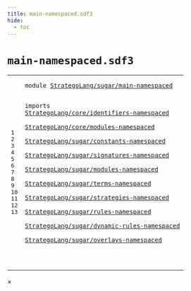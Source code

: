 ```yaml
---
title: main-namespaced.sdf3
hide:
  - toc
---
```


# `main-namespaced.sdf3`



[pdmosses/stratego/stratego.lang/src-gen/syntax/StrategoLang/sugar/main-namespaced.sdf3]: https://github.com/pdmosses/stratego/blob/master/stratego.lang/src-gen/syntax/StrategoLang/sugar/main-namespaced.sdf3 "The source file on GitHub"

<div class="sdf3"><table class="highlighttable"><tbody><tr><td class="linenos"><div class="linenodiv"><pre><span></span>1
2
3
4
5
6
7
8
9
10
11
12
13
</pre></div></td>
<td class="code"><pre><code><span class="keyword">module</span> <a href="../../import-namespaced.sdf3/#StrategoLang/sugar/main-namespaced_4_3" id="StrategoLang/sugar/main-namespaced_1_8" title="Referenced at ../../import-namespaced.sdf3 line 4">StrategoLang/sugar/main-namespaced</a>

<span class="keyword">imports</span>
  <a href="../../core/identifiers-namespaced.sdf3/#StrategoLang/core/identifiers-namespaced_1_8" id="StrategoLang/core/identifiers-namespaced_4_3" title="Defined at ../../core/identifiers-namespaced.sdf3 line 1">StrategoLang/core/identifiers-namespaced</a>        
  <a href="../../core/modules-namespaced.sdf3/#StrategoLang/core/modules-namespaced_1_8" id="StrategoLang/core/modules-namespaced_5_3" title="Defined at ../../core/modules-namespaced.sdf3 line 1">StrategoLang/core/modules-namespaced</a>        
  <a href="../constants-namespaced.sdf3/#StrategoLang/sugar/constants-namespaced_1_8" id="StrategoLang/sugar/constants-namespaced_6_3" title="Defined at ../constants-namespaced.sdf3 line 1">StrategoLang/sugar/constants-namespaced</a>        
  <a href="../signatures-namespaced.sdf3/#StrategoLang/sugar/signatures-namespaced_1_8" id="StrategoLang/sugar/signatures-namespaced_7_3" title="Defined at ../signatures-namespaced.sdf3 line 1">StrategoLang/sugar/signatures-namespaced</a>        
  <a href="../modules-namespaced.sdf3/#StrategoLang/sugar/modules-namespaced_1_8" id="StrategoLang/sugar/modules-namespaced_8_3" title="Defined at ../modules-namespaced.sdf3 line 1">StrategoLang/sugar/modules-namespaced</a>        
  <a href="../terms-namespaced.sdf3/#StrategoLang/sugar/terms-namespaced_1_8" id="StrategoLang/sugar/terms-namespaced_9_3" title="Defined at ../terms-namespaced.sdf3 line 1">StrategoLang/sugar/terms-namespaced</a>        
  <a href="../strategies-namespaced.sdf3/#StrategoLang/sugar/strategies-namespaced_1_8" id="StrategoLang/sugar/strategies-namespaced_10_3" title="Defined at ../strategies-namespaced.sdf3 line 1">StrategoLang/sugar/strategies-namespaced</a>        
  <a href="../rules-namespaced.sdf3/#StrategoLang/sugar/rules-namespaced_1_8" id="StrategoLang/sugar/rules-namespaced_11_3" title="Defined at ../rules-namespaced.sdf3 line 1">StrategoLang/sugar/rules-namespaced</a>        
  <a href="../dynamic-rules-namespaced.sdf3/#StrategoLang/sugar/dynamic-rules-namespaced_1_8" id="StrategoLang/sugar/dynamic-rules-namespaced_12_3" title="Defined at ../dynamic-rules-namespaced.sdf3 line 1">StrategoLang/sugar/dynamic-rules-namespaced</a>        
  <a href="../overlays-namespaced.sdf3/#StrategoLang/sugar/overlays-namespaced_1_8" id="StrategoLang/sugar/overlays-namespaced_13_3" title="Defined at ../overlays-namespaced.sdf3 line 1">StrategoLang/sugar/overlays-namespaced</a>

</code></pre></td></tr></tbody></table></div>

<div id="modal">
  <div id="modal-content">
    <span id="modal-close">&times;</span>
    <h2 id="modal-h2"></h2>
    <p  id="modal-p"></p>
    <ul id="modal-ul"></ul>
  </div>
</div>
